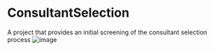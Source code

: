 # ConsultantSelection
A project that provides an initial screening of the consultant selection process
![image](https://github.com/user-attachments/assets/145fb812-ed69-4b9a-8492-829406db06db)




